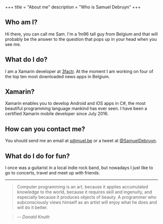 +++
title = "About me"
description = "Who is Samuel Debruyn"
+++

## Who am I?

Hi there, you can call me Sam. I'm a 1m96 tall guy from Belgium and that will probably be the answer to the question that pops up in your head when you see me.

## What do I do?

I am a Xamarin developer at [3factr](http://3factr.be/). At the moment I am working on four of the top ten most downloaded news apps in Belgium.

## Xamarin?

Xamarin enables you to develop Android and iOS apps in C#, the most beautiful programming language mankind has ever seen. I have been a certified Xamarin mobile developer since July 2016. 

## How can you contact me?

You should send me an email at [s@muel.be](mailto:s@muel.be) or a tweet at [@SamuelDebruyn](https://twitter.com/intent/user?screen_name=SamuelDebruyn).

## What do I do for fun?

I once was a guitarist in a local indie rock band, but nowadays I just like to go to concerts, travel and meet up with friends.

---

> Computer programming is an art,
because it applies accumulated knowledge to the world,
because it requires skill and ingenuity,
and especially because it produces objects of beauty.
A programmer who subconsciously views himself as an artist
will enjoy what he does and will do it better.

> -- <cite>Donald Knuth</cite>